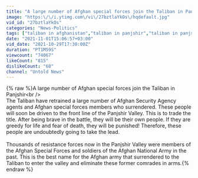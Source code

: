 ```yaml
---
title: "A large number of Afghan special forces join the Taliban in Panjshir"
image: "https:\/\/i.ytimg.com\/vi\/27bztlaYkOs\/hqdefault.jpg"
vid_id: "27bztlaYkOs"
categories: "News-Politics"
tags: ["taliban in afghanistan","taliban in panjshir","taliban in panjshir valley"]
date: "2021-11-01T15:06:57+03:00"
vid_date: "2021-10-29T17:30:00Z"
duration: "PT1M59S"
viewcount: "74067"
likeCount: "815"
dislikeCount: "68"
channel: "Untold News"
---
```

{% raw %}A large number of Afghan special forces join the Taliban in Panjshir\<br /><br />The Taliban have retrained a large number of Afghan Security Agency agents and Afghan special forces members who surrendered. These people will soon be driven to the front line of the Panjshir Valley. This is to trade the title. After being brave in the battle, they will be their own people. If they are greedy for life and fear of death, they will be punished! Therefore, these people are undoubtedly going to take the lead.<br /><br />Thousands of resistance forces now in the Panjshir Valley were members of the Afghan Special Forces and soldiers of the Afghan National Army in the past. This is the best name for the Afghan army that surrendered to the Taliban to enter the valley and eliminate these former comrades in arms.{% endraw %}
